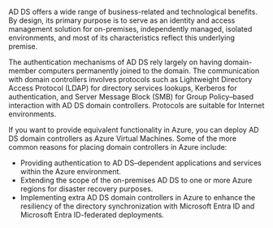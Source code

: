 AD DS offers a wide range of business-related and technological benefits. By design, its primary purpose is to serve as an identity and access management solution for on-premises, independently managed, isolated environments, and most of its characteristics reflect this underlying premise.

The authentication mechanisms of AD DS rely largely on having domain-member computers permanently joined to the domain. The communication with domain controllers involves protocols such as Lightweight Directory Access Protocol (LDAP) for directory services lookups, Kerberos for authentication, and Server Message Block (SMB) for Group Policy–based interaction with AD DS domain controllers. Protocols are suitable for Internet environments.

If you want to provide equivalent functionality in Azure, you can deploy AD DS domain controllers as Azure Virtual Machines. Some of the more common reasons for placing domain controllers in Azure include:

- Providing authentication to AD DS–dependent applications and services within the Azure environment.
- Extending the scope of the on-premises AD DS to one or more Azure regions for disaster recovery purposes.
- Implementing extra AD DS domain controllers in Azure to enhance the resiliency of the directory synchronization with Microsoft Entra ID and Microsoft Entra ID-federated deployments.
